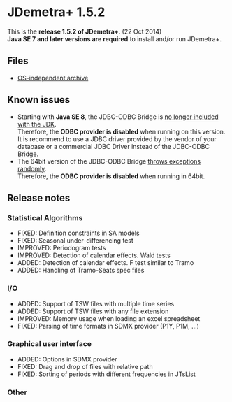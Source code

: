 # JDemetra+ 1.5.2

This is the **release 1.5.2 of JDemetra+**. (22 Oct 2014)  
**Java SE 7 and later versions are required** to install and/or run JDemetra+.

## Files

* [OS-independent archive](https://joinup.ec.europa.eu/nexus/content/repositories/releases/eu/europa/ec/joinup/sat/nbdemetra-app/1.5.2/nbdemetra-app-1.5.2.zip)

## Known issues

* Starting with **Java SE 8**, the JDBC-ODBC Bridge is [no longer included with the JDK](http://docs.oracle.com/javase/7/docs/technotes/guides/jdbc/bridge.html).  
Therefore, the **ODBC provider is disabled** when running on this version. It is recommend to use a JDBC driver provided by the vendor of your database or a commercial JDBC Driver instead of the JDBC-ODBC Bridge.
* The 64bit version of the JDBC-ODBC Bridge [throws exceptions randomly](https://bugs.openjdk.java.net/browse/JDK-8038751).  
Therefore, the **ODBC provider is disabled** when running in 64bit.

## Release notes

### Statistical Algorithms

* FIXED: Definition constraints in SA models 
* FIXED: Seasonal under-differencing test
* IMPROVED: Periodogram tests
* IMPROVED: Detection of calendar effects. Wald tests
* ADDED: Detection of calendar effects. F test similar to Tramo
* ADDED: Handling of Tramo-Seats spec files

### I/O

* ADDED: Support of TSW files with multiple time series
* ADDED: Support of TSW files with any file extension
* IMPROVED: Memory usage when loading an excel spreadsheet
* FIXED: Parsing of time formats in SDMX provider (P1Y, P1M, …)

### Graphical user interface

* ADDED: Options in SDMX provider
* FIXED: Drag and drop of files with relative path
* FIXED: Sorting of periods with different frequencies in JTsList

### Other


